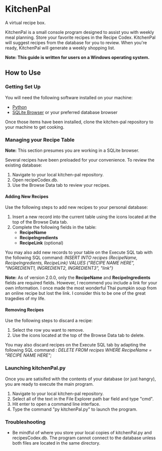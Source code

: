 # KitchenPal
A virtual recipe box.

KitchenPal is a small console program designed to assist you with weekly meal planning. Store your favorite recipes in the Recipe Codex. KitchenPal will suggest recipes from the database for you to review. When you're ready, KitchenPal will generate a weekly shopping list. 

**Note: This guide is written for users on a Windows operating system.**

## How to Use

### Getting Set Up

You will need the following software installed on your machine: 

* [Python](https://www.python.org/downloads/)
* [SQLite Browser](https://sqlitebrowser.org/) or your preferred database browser
  
Once those items have been installed, clone the kitchen-pal repository to your machine to get cooking. 

### Managing your Recipe Table 
**Note:** This section presumes you are working in a SQLite browser.

Several recipes have been preloaded for your convenience. To review the existing database: 

1. Navigate to your local kitchen-pal repository.
2. Open recipeCodex.db.
3. Use the Browse Data tab to review your recipes.

#### Adding New Recipes 

Use the following steps to add new recipes to your personal database: 

1. Insert a new record into the current table using the icons located at the top of the Browse Data tab.
2. Complete the following fields in the table:
   - **RecipeName**
   - **RecipeIngredients**
   - **RecipeLink** (optional)  

You may also add new records to your table on the Execute SQL tab with the following SQL command: _INSERT INTO recipes (RecipeName, RecipeIngredients, RecipeLink) VALUES ("RECIPE NAME HERE", "INGREDIENT1, INGREDIENT2, INGREDIENT3", "link")_

**Note:** As of version 2.0.0, only the **RecipeName** and **RecipeIngredients** fields are required fields. However, I recommend you include a link for your own information. I once made the most wonderful Thai pumpkin soup from an online recipe but lost the link. I consider this to be one of the great tragedies of my life.

#### Removing Recipes 
Use the following steps to discard a recipe: 

1. Select the row you want to remove.
2. Use the icons located at the top of the Browse Data tab to delete. 

You may also discard recipes on the Execute SQL tab by adapting the following SQL command : _DELETE FROM recipes WHERE RecipeName = "RECIPE NAME HERE";_

### Launching kitchenPal.py

Once you are satisifed with the contents of your database (or just hangry), you are ready to execute the main program. 

1. Navigate to your local kitchen-pal repository.
2. Select all of the text in the File Explorer path bar field and type "cmd".
3. Hit enter to open a command line interface. 
4. Type the command "py kitchenPal.py" to launch the program.

### Troubleshooting 

- Be mindful of where you store your local copies of kitchenPal.py and recipesCodex.db. The program cannot connect to the database unless both files are located in the same directory.
